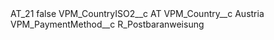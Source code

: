 <?xml version="1.0" encoding="UTF-8"?>
<CustomMetadata xmlns="http://soap.sforce.com/2006/04/metadata" xmlns:xsi="http://www.w3.org/2001/XMLSchema-instance" xmlns:xsd="http://www.w3.org/2001/XMLSchema">
    <label>AT_21</label>
    <protected>false</protected>
    <values>
        <field>VPM_CountryISO2__c</field>
        <value xsi:type="xsd:string">AT</value>
    </values>
    <values>
        <field>VPM_Country__c</field>
        <value xsi:type="xsd:string">Austria</value>
    </values>
    <values>
        <field>VPM_PaymentMethod__c</field>
        <value xsi:type="xsd:string">R_Postbaranweisung</value>
    </values>
</CustomMetadata>
